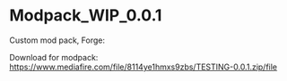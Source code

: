 # Modpack_WIP_0.0.1
Custom mod pack, Forge: 


Download for modpack: https://www.mediafire.com/file/8114ye1hmxs9zbs/TESTING-0.0.1.zip/file
